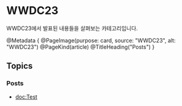 # WWDC23

WWDC23에서 발표된 내용들을 살펴보는 카테고리입니다.

@Metadata {
  @PageImage(purpose: card, source: "WWDC23", alt: "WWDC23")
  @PageKind(article)
  @TitleHeading("Posts")
}

## Topics

### Posts

- <doc:Test>
